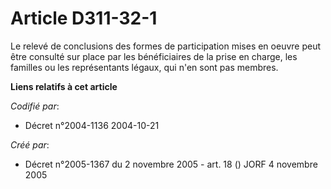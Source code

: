 # Article D311-32-1

Le relevé de conclusions des formes de participation mises en oeuvre peut être consulté sur place par les bénéficiaires de la
prise en charge, les familles ou les représentants légaux, qui n'en sont pas membres.

**Liens relatifs à cet article**

_Codifié par_:

  - Décret n°2004-1136 2004-10-21

_Créé par_:

  - Décret n°2005-1367 du 2 novembre 2005 - art. 18 () JORF 4 novembre 2005
